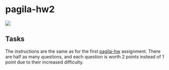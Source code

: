 # pagila-hw2
[![](https://github.com/chenpatrickc/pagila-hw2/workflows/tests/badge.svg)](https://github.com/chenpatrickc/pagila-hw2/actions?query=workflow%3Atests)

## Tasks

The instructions are the same as for the first [pagila-hw](https://github.com/mikeizbicki/pagila-hw) assignment.
There are half as many questions, and each question is worth 2 points instead of 1 point due to their increased difficulty.
